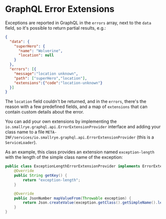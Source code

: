 # GraphQL Error Extensions

Exceptions are reported in GraphQL in the `errors` array, next to the `data` field, so it's possible to return partial results, e.g.:

``` json
{
  "data": {
    "superHero": {
      "name": "Wolverine",
      "location": null
    }
  },
  "errors": [{
    "message":"location unknown",
    "path": ["superHero","location"],
    "extensions":{"code":"location-unknown"}
  }]
}
```

The `location` field couldn't be returned, and in the `errors`, there's the reason with a few predefined fields,
and a map of `extensions` that can contain custom details about the error.

You can add your own extensions by implementing the `io.smallrye.graphql.api.ErrorExtensionProvider` interface and
adding your class name to a file `META-INF/services/io.smallrye.graphql.api.ErrorExtensionProvider` (this is a `ServiceLoader`).

As an example, this class provides an extension named `exception-length` with the length of the simple class name of the exception:

```java
public class ExceptionLengthErrorExtensionProvider implements ErrorExtensionProvider {
    @Override
    public String getKey() {
        return "exception-length";
    }

    @Override
    public JsonNumber mapValueFrom(Throwable exception) {
        return Json.createValue(exception.getClass().getSimpleName().length());
    }
}
```
